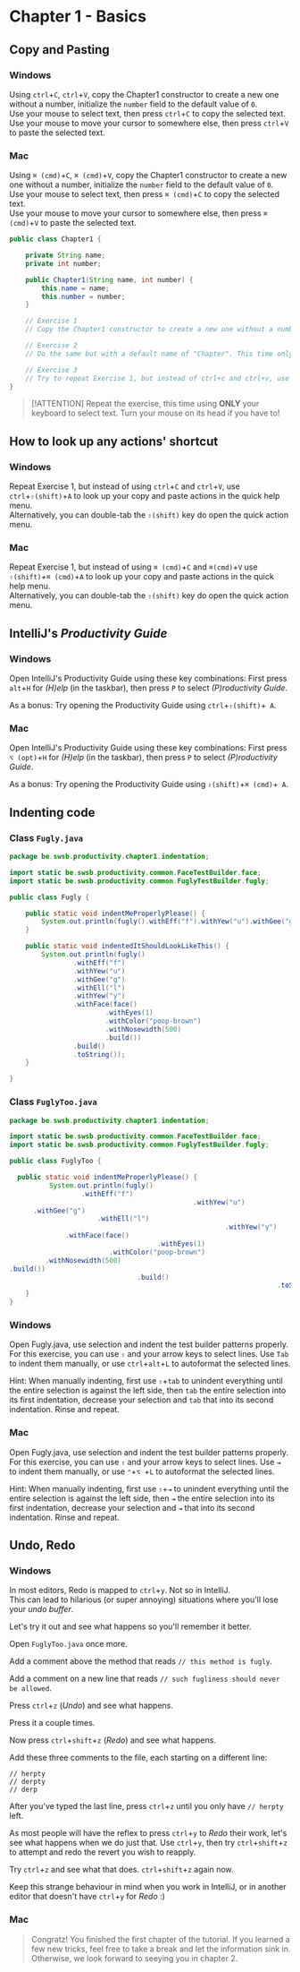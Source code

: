 # Chapter 1 - Basics

## Copy and Pasting

<!-- tabs:start -->
### **Windows**
Using `ctrl`+`C`, `ctrl`+`V`, copy the Chapter1 constructor to create a new one without a number, initialize the `number` field to the default value of `0`.    
Use your mouse to select text, then press `ctrl`+`C` to copy the selected text.  
Use your mouse to move your cursor to somewhere else, then press `ctrl`+`V` to paste the selected text.  

### **Mac**
Using `⌘ (cmd)`+`C`, `⌘ (cmd)`+`V`, copy the Chapter1 constructor to create a new one without a number, initialize the `number` field to the default value of `0`.    
Use your mouse to select text, then press `⌘ (cmd)`+`C` to copy the selected text.  
Use your mouse to move your cursor to somewhere else, then press `⌘ (cmd)`+`V` to paste the selected text.  

<!-- tabs:end -->

````java
public class Chapter1 {

    private String name;
    private int number;

    public Chapter1(String name, int number) {
        this.name = name;
        this.number = number;
    }

    // Exercise 1
    // Copy the Chapter1 constructor to create a new one without a number, have the default number be 0.

    // Exercise 2
    // Do the same but with a default name of "Chapter". This time only use your keyboard.

    // Exercise 3
    // Try to repeat Exercise 1, but instead of ctrl+c and ctrl+v, use ctrl+shift+a to look up your copy and paste actions
}
````

> [!ATTENTION]
> Repeat the exercise, this time using **ONLY** your keyboard to select text.
> Turn your mouse on its head if you have to!

##  How to look up any actions' shortcut

<!-- tabs:start -->
### **Windows**
Repeat Exercise 1, but instead of using `ctrl`+`C` and `ctrl`+`V`, use `ctrl`+`⇧(shift)`+`A` to look up your copy and paste actions in the quick help menu.  
Alternatively, you can double-tab the `⇧(shift)` key do open the quick action menu.

### **Mac**

Repeat Exercise 1, but instead of using `⌘ (cmd)`+`C` and `⌘(cmd)`+`V` use `⇧(shift)`+`⌘ (cmd)`+`A` to look up your copy and paste actions in the quick help menu.  
Alternatively, you can double-tab the `⇧(shift)` key do open the quick action menu.
<!-- tabs:end -->

## IntelliJ's _Productivity Guide_

<!-- tabs:start -->
### **Windows**
Open IntelliJ's Productivity Guide using these key combinations:
First press `alt`+`H` for _(H)elp_ (in the taskbar), then press `P` to select _(P)roductivity Guide_.

As a bonus:
Try opening the Productivity Guide using `ctrl`+`⇧(shift)`+` A`.

### **Mac**
Open IntelliJ's Productivity Guide using these key combinations:
First press `⌥ (opt)`+`H` for _(H)elp_ (in the taskbar), then press `P` to select _(P)roductivity Guide_.

As a bonus:
Try opening the Productivity Guide using `⇧(shift)`+`⌘ (cmd)`+` A`.
<!-- tabs:end -->

## Indenting code

<!-- tabs:start -->
### **Class `Fugly.java`**
````java
package be.swsb.productivity.chapter1.indentation;

import static be.swsb.productivity.common.FaceTestBuilder.face;
import static be.swsb.productivity.common.FuglyTestBuilder.fugly;

public class Fugly {

    public static void indentMeProperlyPlease() {
        System.out.println(fugly().withEff("f").withYew("u").withGee("g").withEll("l").withYew("y").withFace(face().withEyes(1).withColor("poop-brown").withNosewidth(500).build()).build().toString());
    }

    public static void indentedItShouldLookLikeThis() {
        System.out.println(fugly()
                .withEff("f")
                .withYew("u")
                .withGee("g")
                .withEll("l")
                .withYew("y")
                .withFace(face()
                        .withEyes(1)
                        .withColor("poop-brown")
                        .withNosewidth(500)
                        .build())
                .build()
                .toString());
    }

}
````

### **Class `FuglyToo.java`**
````java
package be.swsb.productivity.chapter1.indentation;

import static be.swsb.productivity.common.FaceTestBuilder.face;
import static be.swsb.productivity.common.FuglyTestBuilder.fugly;

public class FuglyToo {

  public static void indentMeProperlyPlease() {
          System.out.println(fugly()
                  .withEff("f")
                                              .withYew("u")
      .withGee("g")
                      .withEll("l")
                                                      .withYew("y")
              .withFace(face()
                                     .withEyes(1)
                         .withColor("poop-brown")
         .withNosewidth(500)
.build())
                                .build()
                                                                   .toString());
    }
}
````
<!-- tabs:end -->


<!-- tabs:start -->
### **Windows**
Open Fugly.java, use selection and indent the test builder patterns properly.
For this exercise, you can use `⇧` and your arrow keys to select lines.
Use `Tab` to indent them manually, or use `ctrl`+`alt`+`L` to autoformat the selected lines.


Hint: When manually indenting, first use `⇧`+`tab` to unindent everything until the entire selection is against the left side, then `tab` the entire selection into its first indentation, decrease your selection and `tab` that into its second indentation. Rinse and repeat.

### **Mac**
Open Fugly.java, use selection and indent the test builder patterns properly.
For this exercise, you can use `⇧` and your arrow keys to select lines.
Use `⇥ ` to indent them manually, or use `⌃`+`⌥ `+`L` to autoformat the selected lines.

Hint: When manually indenting, first use `⇧`+`⇥` to unindent everything until the entire selection is against the left side, then `⇥` the entire selection into its first indentation, decrease your selection and `⇥` that into its second indentation. Rinse and repeat.
<!-- tabs:end -->


## Undo, Redo 
<!-- tabs:start -->
### **Windows**
In most editors, Redo is mapped to `ctrl`+`y`. Not so in IntelliJ.  
This can lead to hilarious (or super annoying) situations where you'll lose your _undo buffer_.

Let's try it out and see what happens so you'll remember it better.

Open `FuglyToo.java` once more.

Add a comment above the method that reads `// this method is fugly`.

Add a comment on a new line that reads `// such fugliness should never be allowed`.

Press `ctrl`+`z` (_Undo_) and see what happens.

Press it a couple times.

Now press `ctrl`+`shift`+`z` (_Redo_) and see what happens.

Add these three comments to the file, each starting on a different line:
```
// herpty
// derpty
// derp
```
After you've typed the last line, press `ctrl`+`z` until you only have `// herpty` left.

As most people will have the reflex to press `ctrl`+`y` to _Redo_ their work, let's see what happens when we do just that.
Use `ctrl`+`y`, then try `ctrl`+`shift`+`z` to attempt and redo the revert you wish to reapply.

Try `ctrl`+`z` and see what that does. `ctrl`+`shift`+`z` again now.

Keep this strange behaviour in mind when you work in IntelliJ, or in another editor that doesn't have `ctrl`+`y` for _Redo_ :)

### **Mac**


<!-- tabs:end -->


> Congratz! You finished the first chapter of the tutorial.
> If you learned a few new tricks, feel free to take a break and let the information sink in.
> Otherwise, we look forward to seeying you in chapter 2. 
